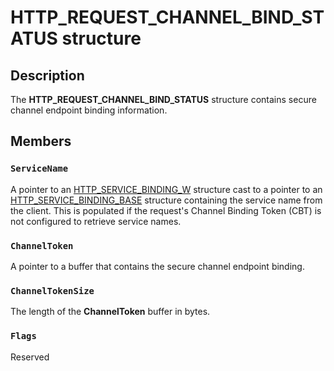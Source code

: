 # HTTP_REQUEST_CHANNEL_BIND_STATUS structure

## Description

The **HTTP_REQUEST_CHANNEL_BIND_STATUS** structure contains secure channel endpoint binding information.

## Members

### `ServiceName`

A pointer to an [HTTP_SERVICE_BINDING_W](https://learn.microsoft.com/windows/desktop/api/http/ns-http-http_service_binding_w) structure cast to a pointer to an [HTTP_SERVICE_BINDING_BASE](https://learn.microsoft.com/windows/desktop/api/http/ns-http-http_service_binding_base) structure containing the service name from the client. This is populated if the request's Channel Binding Token (CBT) is not configured to retrieve service names.

### `ChannelToken`

A pointer to a buffer that contains the secure channel endpoint binding.

### `ChannelTokenSize`

The length of the **ChannelToken** buffer in bytes.

### `Flags`

Reserved